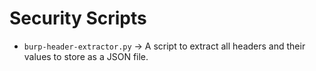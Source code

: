 # Security Scripts

* `burp-header-extractor.py` &rarr; A script to extract all headers and their values to store as a JSON file.
